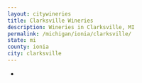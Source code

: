 ```yaml
---
layout: citywineries
title: Clarksville Wineries
description: Wineries in Clarksville, MI
permalink: /michigan/ionia/clarksville/
state: mi
county: ionia
city: clarksville
---
```

-
